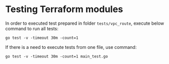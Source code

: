 # Testing Terraform modules

In order to executed test prepared in folder ``tests/vpc_route``, execute below command to run all tests:

```
go test -v -timeout 30m -count=1
```

If there is a need to execute tests from one file, use command:

```
go test -v -timeout 30m -count=1 main_test.go
```

